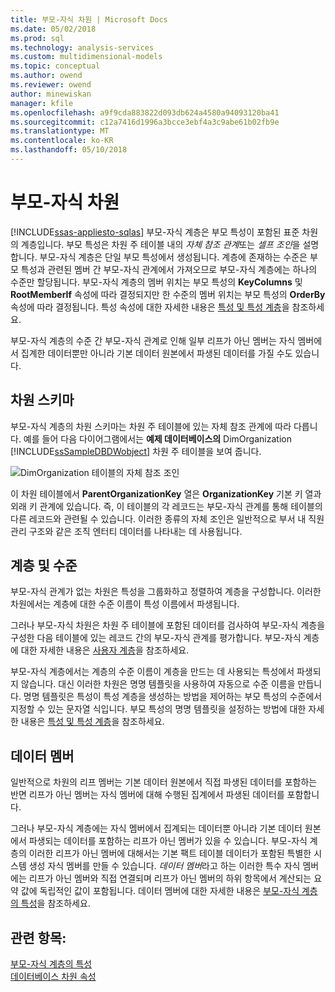 ```yaml
---
title: 부모-자식 차원 | Microsoft Docs
ms.date: 05/02/2018
ms.prod: sql
ms.technology: analysis-services
ms.custom: multidimensional-models
ms.topic: conceptual
ms.author: owend
ms.reviewer: owend
author: minewiskan
manager: kfile
ms.openlocfilehash: a9f9cda883822d093db624a4580a94093120ba41
ms.sourcegitcommit: c12a7416d1996a3bcce3ebf4a3c9abe61b02fb9e
ms.translationtype: MT
ms.contentlocale: ko-KR
ms.lasthandoff: 05/10/2018
---
```

# <a name="parent-child-dimension"></a>부모-자식 차원
[!INCLUDE[ssas-appliesto-sqlas](../../includes/ssas-appliesto-sqlas.md)]
  부모-자식 계층은 부모 특성이 포함된 표준 차원의 계층입니다. 부모 특성은 차원 주 테이블 내의 *자체 참조 관계*또는 *셀프 조인*을 설명합니다. 부모-자식 계층은 단일 부모 특성에서 생성됩니다. 계층에 존재하는 수준은 부모 특성과 관련된 멤버 간 부모-자식 관계에서 가져오므로 부모-자식 계층에는 하나의 수준만 할당됩니다. 부모-자식 계층의 멤버 위치는 부모 특성의 **KeyColumns** 및 **RootMemberIf** 속성에 따라 결정되지만 한 수준의 멤버 위치는 부모 특성의 **OrderBy** 속성에 따라 결정됩니다. 특성 속성에 대한 자세한 내용은 [특성 및 특성 계층](../../analysis-services/multidimensional-models-olap-logical-dimension-objects/attributes-and-attribute-hierarchies.md)을 참조하세요.  
  
 부모-자식 계층의 수준 간 부모-자식 관계로 인해 일부 리프가 아닌 멤버는 자식 멤버에서 집계한 데이터뿐만 아니라 기본 데이터 원본에서 파생된 데이터를 가질 수도 있습니다.  
  
## <a name="dimension-schema"></a>차원 스키마  
 부모-자식 계층의 차원 스키마는 차원 주 테이블에 있는 자체 참조 관계에 따라 다릅니다. 예를 들어 다음 다이어그램에서는 **예제 데이터베이스의** DimOrganization [!INCLUDE[ssSampleDBDWobject](../../includes/sssampledbdwobject-md.md)] 차원 주 테이블을 보여 줍니다.  
  
 ![DimOrganization 테이블의 자체 참조 조인](../../analysis-services/multidimensional-models/media/dimorganization.gif "DimOrganization 테이블의 자체 참조 조인")  
  
 이 차원 테이블에서 **ParentOrganizationKey** 열은 **OrganizationKey** 기본 키 열과 외래 키 관계에 있습니다. 즉, 이 테이블의 각 레코드는 부모-자식 관계를 통해 테이블의 다른 레코드와 관련될 수 있습니다. 이러한 종류의 자체 조인은 일반적으로 부서 내 직원 관리 구조와 같은 조직 엔터티 데이터를 나타내는 데 사용됩니다.  
  
## <a name="hierarchies-and-levels"></a>계층 및 수준  
 부모-자식 관계가 없는 차원은 특성을 그룹화하고 정렬하여 계층을 구성합니다. 이러한 차원에서는 계층에 대한 수준 이름이 특성 이름에서 파생됩니다.  
  
 그러나 부모-자식 차원은 차원 주 테이블에 포함된 데이터를 검사하여 부모-자식 계층을 구성한 다음 테이블에 있는 레코드 간의 부모-자식 관계를 평가합니다. 부모-자식 계층에 대한 자세한 내용은 [사용자 계층](../../analysis-services/multidimensional-models-olap-logical-dimension-objects/user-hierarchies.md)을 참조하세요.  
  
 부모-자식 계층에서는 계층의 수준 이름이 계층을 만드는 데 사용되는 특성에서 파생되지 않습니다. 대신 이러한 차원은 명명 템플릿을 사용하여 자동으로 수준 이름을 만듭니다. 명명 템플릿은 특성이 특성 계층을 생성하는 방법을 제어하는 부모 특성의 수준에서 지정할 수 있는 문자열 식입니다. 부모 특성의 명명 템플릿을 설정하는 방법에 대한 자세한 내용은 [특성 및 특성 계층](../../analysis-services/multidimensional-models-olap-logical-dimension-objects/attributes-and-attribute-hierarchies.md)을 참조하세요.  
  
## <a name="data-members"></a>데이터 멤버  
 일반적으로 차원의 리프 멤버는 기본 데이터 원본에서 직접 파생된 데이터를 포함하는 반면 리프가 아닌 멤버는 자식 멤버에 대해 수행된 집계에서 파생된 데이터를 포함합니다.  
  
 그러나 부모-자식 계층에는 자식 멤버에서 집계되는 데이터뿐 아니라 기본 데이터 원본에서 파생되는 데이터를 포함하는 리프가 아닌 멤버가 있을 수 있습니다. 부모-자식 계층의 이러한 리프가 아닌 멤버에 대해서는 기본 팩트 테이블 데이터가 포함된 특별한 시스템 생성 자식 멤버를 만들 수 있습니다. *데이터 멤버*라고 하는 이러한 특수 자식 멤버에는 리프가 아닌 멤버와 직접 연결되며 리프가 아닌 멤버의 하위 항목에서 계산되는 요약 값에 독립적인 값이 포함됩니다. 데이터 멤버에 대한 자세한 내용은 [부모-자식 계층의 특성](../../analysis-services/multidimensional-models/parent-child-dimension-attributes.md)을 참조하세요.  
  
## <a name="see-also"></a>관련 항목:  
 [부모-자식 계층의 특성](../../analysis-services/multidimensional-models/parent-child-dimension-attributes.md)   
 [데이터베이스 차원 속성](../../analysis-services/multidimensional-models-olap-logical-dimension-objects/database-dimension-properties.md)  
  
  
